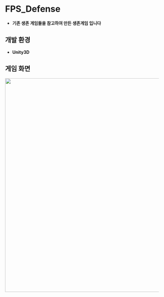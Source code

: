 # FPS_Defense
* **기존 생존 게임들을 참고하여 만든 생존게임 입니다**

## 개발 환경
 * **Unity3D**

## 게임 화면
 <img width="700" height="700" src="/사진/image01"></img>
